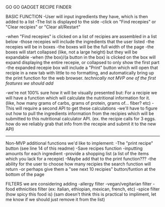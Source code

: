GO GO GADGET RECIPE FINDER

BASIC FUNCTION
-User will input ingredients they have, which is then added to a list
-The list is displayed to the side
-click on "Find recepies" or "Clear recipies" or "Clear all/Restart"

-when "Find recepies" is clicked on a list of recipies are assembled in a list below
	-those recepies will include the ingredients that the user listed
	-the recepies will be in boxes
		-the boxes will be the full width of the page
		-the boxes will start collapsed (like, not a large height) but they will be expandable
		-when (the box)/(a button in the box) is clicked on the box will expand displaying the entire recepie, or collapsed to only show the first part
	-the expanded recepie box will include a "Print" button which will open that recipie in a new tab with little to no formatting, and automatically bring up the print function for the web browser.   *technically not MVP one of the first features we should add* 

-we're not 100% sure how it will be visually presented but:  For a recipie we will have a function which will calculate the nutritional information for it. (like, how many grams of carbs, grams of protein, grams of... fiber? etc)
	-This will require a second API to get these calculations
	-we'll have to figure out how to pull the ingredients information from the recipies which will be submitted to this nutritional calculator API.  (ex. the recipie calls for 3 eggs. how do we reliably grab that info from the recepie and submit it to the new API)
  
  
  --------------------------------
 Non-MVP additional functions we'd like to implement:
 -The "print recipe" button (see line 14 of this readme)
 -Save recipes function
 -inputting amounts for each ingredient
 -provide a shopping list (a list of the items which you lack for a recepie)
    -Maybe add that to the print function???
 -the ability for the user to choose how many recipies the search function will return
    -or perhaps give them a "see next 10 recipies" button/funtion at the bottom of the page

 FILTERS we are considering adding
 -allergy filter
 -vegan/vegitarian filter
 -food ethnicities filter (ex: italian, ethiopian, mexican, french, etc)
 -spice filter (how spicy this food is)  (sam doesn't think this is practical to impliment, let me know if we should just remove it from the list)
